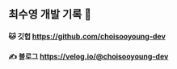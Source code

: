 ## 최수영 개발 기록 👋

#### 🐱 깃헙 https://github.com/choisooyoung-dev
#### ✍️ 블로그 https://velog.io/@choisooyoung-dev
<!--
**choisooyoung-dev/choisooyoung-dev** is a ✨ _special_ ✨ repository because its `README.md` (this file) appears on your GitHub profile.

Here are some ideas to get you started:

- 🔭 I’m currently working on ...
- 🌱 I’m currently learning ...
- 👯 I’m looking to collaborate on ...
- 🤔 I’m looking for help with ...
- 💬 Ask me about ...
- 📫 How to reach me: ...
- 😄 Pronouns: ...
- ⚡ Fun fact: ...
-->
